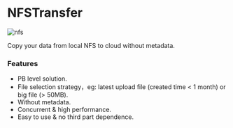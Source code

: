 # NFSTransfer

![nfs](https://user-images.githubusercontent.com/1459834/36881666-3a8adeb8-1e0a-11e8-948c-156a8106b613.png)

Copy your data from local NFS to cloud without metadata.

### Features

- PB level solution.
- File selection strategy，eg: latest upload file (created time < 1 month) or big file (> 50MB).
- Without metadata.
- Concurrent & high performance.
- Easy to use & no third part dependence.
